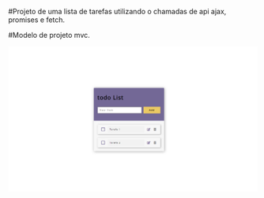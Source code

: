 #Projeto de uma lista de tarefas utilizando o chamadas de api ajax, promises e fetch.

#Modelo de projeto mvc.

<img src="todolist.png" alt="">
